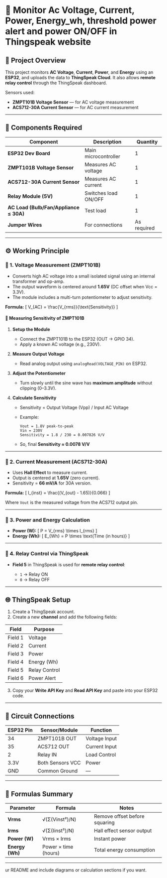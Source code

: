 # 🔌 Monitor Ac Voltage, Current, Power, Energy_wh, threshold power alert and power ON/OFF in Thingspeak website

## 📘 **Project Overview**

This project monitors **AC Voltage**, **Current**, **Power**, and **Energy** using an **ESP32**,
and uploads the data to **ThingSpeak Cloud**.
It also allows **remote relay control** through the ThingSpeak dashboard.

Sensors used:

* **ZMPT101B Voltage Sensor** — for AC voltage measurement 
* **ACS712-30A Current Sensor** — for AC current measurement

---

## 🧰 **Components Required**

| Component                              | Description          | Quantity    |
| -------------------------------------- | -------------------- | ----------- |
| **ESP32 Dev Board**                    | Main microcontroller | 1           |
| **ZMPT101B Voltage Sensor**            | Measures AC voltage  | 1           |
| **ACS712-30A Current Sensor**          | Measures AC current  | 1           |
| **Relay Module (5V)**                  | Switches load ON/OFF | 1           |
| **AC Load (Bulb/Fan/Appliance ≤ 30A)** | Test load            | 1           |
| **Jumper Wires**                       | For connections      | As required |

---

## ⚙️ **Working Principle**

### 🔹 1. Voltage Measurement (ZMPT101B)

* Converts high AC voltage into a small isolated signal using an internal transformer and op-amp.
* The output waveform is centered around **1.65V** (DC offset when Vcc = 3.3V).
* The module includes a multi-turn potentiometer to adjust sensitivity.

**Formula:**
[
V_{AC} = \frac{V_{rms}}{\text{Sensitivity}}
]

#### **🧮 Measuring Sensitivity of ZMPT101B**

1. **Setup the Module**

   * Connect the ZMPT101B to the ESP32 (OUT → GPIO 34).
   * Apply a known AC voltage (e.g., 230V).

2. **Measure Output Voltage**

   * Read analog output using `analogRead(VOLTAGE_PIN)` on ESP32.

3. **Adjust the Potentiometer**

   * Turn slowly until the sine wave has **maximum amplitude** without clipping (0–3.3V).

4. **Calculate Sensitivity**

   * Sensitivity = Output Voltage (Vpp) / Input AC Voltage
   * Example:

     ```
     Vout = 1.8V peak-to-peak
     Vin = 230V
     Sensitivity = 1.8 / 230 = 0.007826 V/V
     ```
   * So, final **Sensitivity ≈ 0.0078 V/V**

---

### 🔹 2. Current Measurement (ACS712-30A)

* Uses **Hall Effect** to measure current.
* Output is centered at **1.65V** (zero current).
* Sensitivity = **66 mV/A** for 30A version.

**Formula:**
[
I_{inst} = \frac{(V_{out} - 1.65)}{0.066}
]

Where `Vout` is the measured voltage from the ACS712 output pin.

---

### 🔹 3. Power and Energy Calculation

* **Power (W):**
  [
  P = V_{rms} \times I_{rms}
  ]
* **Energy (Wh):**
  [
  E_{Wh} = P \times \text{Time (in hours)}
  ]

---

### 🔹 4. Relay Control via ThingSpeak

* **Field 5** in ThingSpeak is used for **remote relay control**:

  * `1` → Relay ON
  * `0` → Relay OFF

---

## 🌐 **ThingSpeak Setup**

1. Create a ThingSpeak account.
2. Create a new **channel** and add the following fields:

| Field   | Purpose       |
| ------- | ------------- |
| Field 1 | Voltage       |
| Field 2 | Current       |
| Field 3 | Power         |
| Field 4 | Energy (Wh)   |
| Field 5 | Relay Control |
| Field 6 | Power Alert   |

3. Copy your **Write API Key** and **Read API Key** and paste into your ESP32 code.

---

## 🔌 **Circuit Connections**

| ESP32 Pin | Sensor/Module    | Function      |
| --------- | ---------------- | ------------- |
| 34        | ZMPT101B OUT     | Voltage Input |
| 35        | ACS712 OUT       | Current Input |
| 2         | Relay IN         | Load Control  |
| 3.3V      | Both Sensors VCC | Power         |
| GND       | Common Ground    | —             |

---

## 📄 **Formulas Summary**

| Parameter       | Formula              | Notes                         |
| --------------- | -------------------- | ----------------------------- |
| **Vrms**        | √(Σ(Vinst²)/N)       | Remove offset before squaring |
| **Irms**        | √(Σ(Iinst²)/N)       | Hall effect sensor output     |
| **Power (W)**   | Vrms × Irms          | Instant power                 |
| **Energy (Wh)** | Power × time (hours) | Total energy consumption      |

---
ur README and include diagrams or calculation sections if you want.
